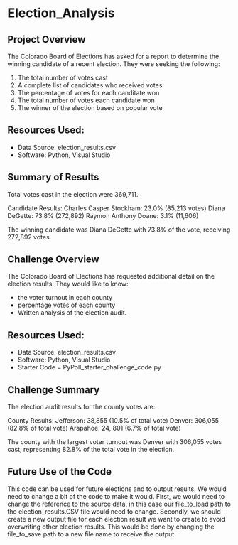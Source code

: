 # Election_Analysis

## Project Overview
The Colorado Board of Elections has asked for a report to determine the winning candidate of a recent election. They were seeking the following:
 1. The total number of votes cast
 2. A complete list of candidates who received votes
 3. The percentage of votes for each canditate won
 4. The total number of votes each candidate won
 5. The winner of the election based on popular vote

## Resources Used:
- Data Source: election_results.csv
- Software: Python, Visual Studio

## Summary of Results
Total votes cast in the election were 369,711.

Candidate Results:
Charles Casper Stockham: 23.0% (85,213 votes)
Diana DeGette: 73.8% (272,892)
Raymon Anthony Doane: 3.1% (11,606)

The winning candidate was Diana DeGette with 73.8% of the vote, receiving 272,892 votes.

## Challenge Overview
The Colorado Board of Elections has requested additional detail on the election results. They would like to know:
- the voter turnout in each county
- percentage votes of each county
- Written analysis of the election audit.

## Resources Used:
- Data Source: election_results.csv
- Software: Python, Visual Studio
- Starter Code = PyPoll_starter_challenge_code.py

## Challenge Summary
The election audit results for the county votes are:

County Results:
Jefferson: 38,855 (10.5% of total vote)
Denver: 306,055 (82.8% of total vote)
Arapahoe: 24, 801 (6.7% of total vote)

The county with the largest voter turnout was Denver with 306,055 votes cast, representing 82.8% of the total vote in the election.

## Future Use of the Code
This code can be used for future elections and to output results. We would need to change a bit of the code to make it would. First, we would need to change the reference to the source data, in this case our file_to_load path to the election_results.CSV file would need to change. Secondly, we should create a new output file for each election result we want to create to avoid overwriting other election results. This would be done by changing the file_to_save path to a new file name to receive the output.



